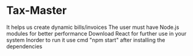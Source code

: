 # Tax-Master
It helps us create dynamic bills/invoices 
The user must have Node.js modules for better performance
Download React for further use in your system
Inorder to run it use cmd "npm start" after installing the dependencies
